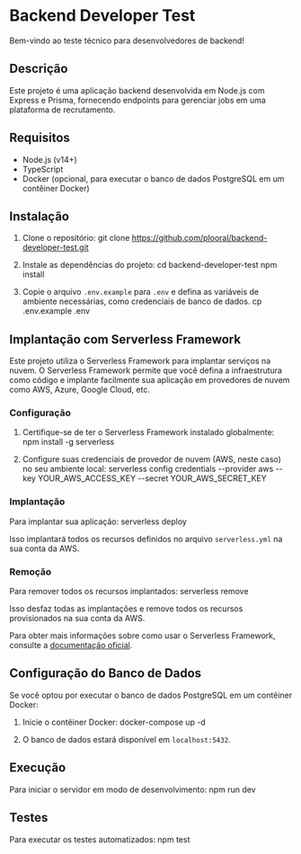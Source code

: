 # Backend Developer Test

Bem-vindo ao teste técnico para desenvolvedores de backend!

## Descrição

Este projeto é uma aplicação backend desenvolvida em Node.js com Express e Prisma, fornecendo endpoints para gerenciar jobs em uma plataforma de recrutamento.

## Requisitos

- Node.js (v14+)
- TypeScript
- Docker (opcional, para executar o banco de dados PostgreSQL em um contêiner Docker)

## Instalação

1. Clone o repositório:
  git clone https://github.com/plooral/backend-developer-test.git

2. Instale as dependências do projeto:
cd backend-developer-test
npm install

3. Copie o arquivo `.env.example` para `.env` e defina as variáveis de ambiente necessárias, como credenciais de banco de dados.
cp .env.example .env

## Implantação com Serverless Framework

Este projeto utiliza o Serverless Framework para implantar serviços na nuvem. O Serverless Framework permite que você defina a infraestrutura como código e implante facilmente sua aplicação em provedores de nuvem como AWS, Azure, Google Cloud, etc.

### Configuração

1. Certifique-se de ter o Serverless Framework instalado globalmente:
npm install -g serverless

2. Configure suas credenciais de provedor de nuvem (AWS, neste caso) no seu ambiente local:
serverless config credentials --provider aws --key YOUR_AWS_ACCESS_KEY --secret YOUR_AWS_SECRET_KEY

### Implantação

Para implantar sua aplicação:
serverless deploy

Isso implantará todos os recursos definidos no arquivo `serverless.yml` na sua conta da AWS.

### Remoção

Para remover todos os recursos implantados:
serverless remove

Isso desfaz todas as implantações e remove todos os recursos provisionados na sua conta da AWS.

Para obter mais informações sobre como usar o Serverless Framework, consulte a [documentação oficial](https://www.serverless.com/framework/docs/).





## Configuração do Banco de Dados

Se você optou por executar o banco de dados PostgreSQL em um contêiner Docker:

1. Inicie o contêiner Docker:
docker-compose up -d

2. O banco de dados estará disponível em `localhost:5432`.

## Execução

Para iniciar o servidor em modo de desenvolvimento:
npm run dev

## Testes

Para executar os testes automatizados:
npm test
